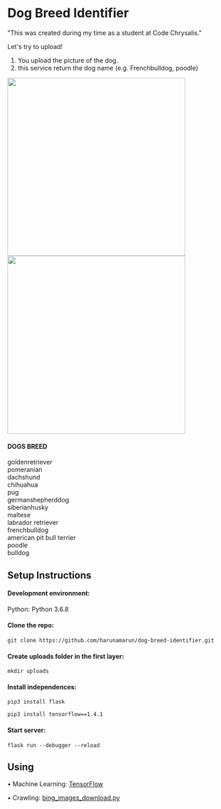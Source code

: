 # Dog Breed Identifier

"This was created during my time as a student at Code Chrysalis."

Let's try to upload!

1. You upload the picture of the dog.
2. this service return the dog name (e.g. Frenchbulldog, poodle)

<img src="https://user-images.githubusercontent.com/56245555/75405959-8a421b80-5952-11ea-8235-6b3d220c11aa.png" width="400px">
<img src="https://user-images.githubusercontent.com/56245555/75406645-4fd97e00-5954-11ea-9445-71b088e98666.png" width="400px">

#### DOGS BREED
goldenretriever     
pomeranian   
dachshund   
chihuahua   
pug   
germanshepherddog   
siberianhusky   
maltese   
labrador retriever   
frenchbulldog   
american pit bull terrier   
poodle   
bulldog   

## Setup Instructions

#### Development environment:
Python: Python 3.6.8

#### Clone the repo:
```
git clone https://github.com/harunamarun/dog-breed-identifier.git
```

#### Create uploads folder in the first layer:
```
mkdir uploads
```

#### Install independences:
```
pip3 install flask
```
```
pip3 install tensorflow==1.4.1
```

#### Start server:
```
flask run --debugger --reload
```

## Using

• Machine Learning: <a href=https://www.tensorflow.org> TensorFlow </a>

• Crawling: <a href=https://gist.githubusercontent.com/SellersEvan/420aa58176e6aed3b043b034f010f2d5/raw/151f93c52d42301ee1149ee785c9ed5ba66902e1> bing_images_download.py</a>
